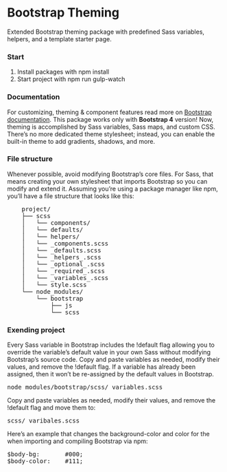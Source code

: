 # Bootstrap Theming
Extended Bootstrap theming package with predefined Sass variables, helpers, and a template starter page.

### Start
<ol>
    <li>Install packages with npm install</li>
    <li>Start project with npm run gulp-watch</li>
</ol>

### Documentation
For customizing, theming & component features read more on <a href="https://getbootstrap.com/docs/5.0/customize" target="_blank">Bootstrap documentation</a>. This package works only with <b>Bootstrap 4</b> version! Now, theming is accomplished by Sass variables, Sass maps, and custom CSS. There’s no more dedicated theme stylesheet; instead, you can enable the built-in theme to add gradients, shadows, and more.

### File structure
Whenever possible, avoid modifying Bootstrap’s core files. For Sass, that means creating your own stylesheet that imports Bootstrap so you can modify and extend it. Assuming you’re using a package manager like npm, you’ll have a file structure that looks like this:

<pre>
    project/
    ├── scss
    │   └── components/
    │   └── defaults/
    │   └── helpers/
    │   └── _components.scss
    │   └── _defaults.scss
    │   └── _helpers_.scss
    │   └── _optional_.scss
    │   └── _required_.scss
    │   └── _variables_.scss
    │   └── style.scss
    └── node_modules/
        └── bootstrap
            ├── js
            └── scss
</pre>

### Exending project
Every Sass variable in Bootstrap includes the !default flag allowing you to override the variable’s default value in your own Sass without modifying Bootstrap’s source code. Copy and paste variables as needed, modify their values, and remove the !default flag. If a variable has already been assigned, then it won’t be re-assigned by the default values in Bootstrap.
<pre>
node_modules/bootstrap/scss/_variables.scss
</pre>

Copy and paste variables as needed, modify their values, and remove the !default flag and move them to:
<pre>
scss/_varibales.scss
</pre>

Here’s an example that changes the background-color and color for the <body> when importing and compiling Bootstrap via npm:
<pre>
$body-bg:       #000;
$body-color:    #111;
</pre>
